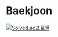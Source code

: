 # Baekjoon

[![Solved.ac프로필](http://mazassumnida.wtf/api/v2/generate_badge?boj=hosboy93)](https://solved.ac/hosboy93)

